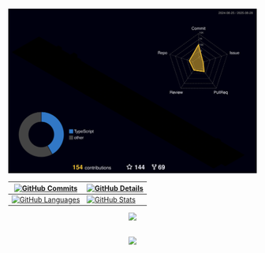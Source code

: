 


  ![Status](./profile-3d-contrib/profile-night-rainbow.svg)
  

  
 | [![GitHub Commits](http://github-profile-summary-cards.vercel.app/api/cards/productive-time?username=murilo1of1&theme=dracula&utcOffset=-3)](https://github.com/vn7n24fzkq/github-profile-summary-cards) | [![GitHub Details](http://github-profile-summary-cards.vercel.app/api/cards/profile-details?username=murilo1of1&theme=dracula)](https://github.com/vn7n24fzkq/github-profile-summary-cards) |  
 | ----------- | ----------- |
 | [![GitHub Languages](http://github-profile-summary-cards.vercel.app/api/cards/repos-per-language?username=murilo1of1&theme=dracula)](https://github.com/vn7n24fzkq/github-profile-summary-cards) | [![GitHub Stats](http://github-profile-summary-cards.vercel.app/api/cards/stats?username=murilo1of1&theme=dracula)](https://github.com/vn7n24fzkq/github-profile-summary-cards) |


 
  <div align="center" >
<a href="https://skillicons.dev"   >
  <img src="https://skillicons.dev/icons?i=git,vscode,javascript,python,css,html,react,next,tailwind,sass,nodejs,express,nest,vue,docker,figma,github,jest,materialui,linux,postman,styledcomponents,vercel,vite,bootstrap,mongodb,postgres,discord,linkedin,instagram" />
</a>
  <br />

  </div>

 
##
   <div align="center" >
     <img src="https://github-profile-trophy.vercel.app/?username=murilo1of1&row=1&column=6&theme=dracula&margin-w=15&margin-h=15"/>
  </div>
  
 






 
  
  

  


